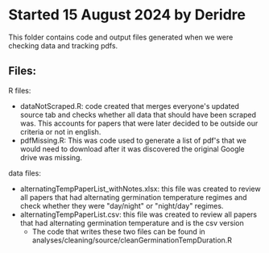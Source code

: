 # Started 15 August 2024 by Deridre

This folder contains code and output files generated when we were checking data and tracking pdfs.

## Files:
R files:
- dataNotScraped.R: code created that merges everyone's updated source tab and checks whether all data that should have been scraped was. This accounts for papers that were later decided to be outside our criteria or not in english.
- pdfMissing.R: This was code used to generate a list of pdf's that we would need to download after it was discovered the original Google drive was missing.

data files:
- alternatingTempPaperList_withNotes.xlsx: this file was created to review all papers that had alternating germination temperature regimes and check whether they were "day/night" or "night/day" regimes.
- alternatingTempPaperList.csv: this file was created to review all papers that had alternating germination temperature and is the csv version
  * The code that writes these two files can be found in analyses/cleaning/source/cleanGerminationTempDuration.R


